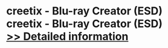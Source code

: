 # creetix - Blu-ray Creator (ESD)<br />creetix - Blu-ray Creator (ESD)<br />[>> Detailed information](https://secure.element5.com/esales/product.html?productid=300483235&affiliateid=200057808)